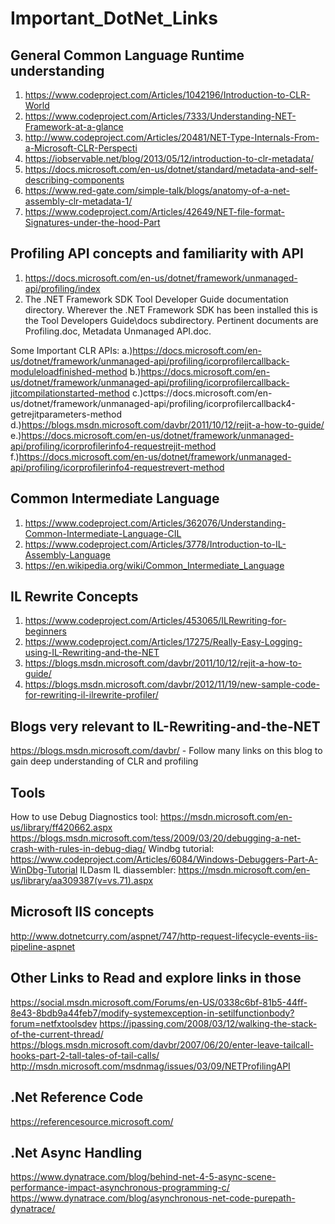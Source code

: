 # Important_DotNet_Links


General Common Language Runtime understanding
----------------------------------------------

1. https://www.codeproject.com/Articles/1042196/Introduction-to-CLR-World
2. https://www.codeproject.com/Articles/7333/Understanding-NET-Framework-at-a-glance
3. http://www.codeproject.com/Articles/20481/NET-Type-Internals-From-a-Microsoft-CLR-Perspecti
4.  https://iobservable.net/blog/2013/05/12/introduction-to-clr-metadata/
5. https://docs.microsoft.com/en-us/dotnet/standard/metadata-and-self-describing-components
6. https://www.red-gate.com/simple-talk/blogs/anatomy-of-a-net-assembly-clr-metadata-1/
7. https://www.codeproject.com/Articles/42649/NET-file-format-Signatures-under-the-hood-Part



Profiling API concepts and familiarity with API
-----------------------------------------------
 1. https://docs.microsoft.com/en-us/dotnet/framework/unmanaged-api/profiling/index
 2. The .NET Framework SDK Tool Developer Guide documentation directory. 
    Wherever the .NET Framework SDK has been installed this is the Tool Developers Guide\docs subdirectory. Pertinent documents are Profiling.doc, Metadata Unmanaged API.doc.
 
 Some Important CLR APIs:
    a.)https://docs.microsoft.com/en-us/dotnet/framework/unmanaged-api/profiling/icorprofilercallback-moduleloadfinished-method
    b.)https://docs.microsoft.com/en-us/dotnet/framework/unmanaged-api/profiling/icorprofilercallback-jitcompilationstarted-method
    c.)cttps://docs.microsoft.com/en-us/dotnet/framework/unmanaged-api/profiling/icorprofilercallback4-getrejitparameters-method
    d.)https://blogs.msdn.microsoft.com/davbr/2011/10/12/rejit-a-how-to-guide/
    e.)https://docs.microsoft.com/en-us/dotnet/framework/unmanaged-api/profiling/icorprofilerinfo4-requestrejit-method
    f.)https://docs.microsoft.com/en-us/dotnet/framework/unmanaged-api/profiling/icorprofilerinfo4-requestrevert-method

Common Intermediate Language
----------------------------

1. https://www.codeproject.com/Articles/362076/Understanding-Common-Intermediate-Language-CIL
2. https://www.codeproject.com/Articles/3778/Introduction-to-IL-Assembly-Language
2. https://en.wikipedia.org/wiki/Common_Intermediate_Language


IL Rewrite Concepts
--------------------

1. https://www.codeproject.com/Articles/453065/ILRewriting-for-beginners
2. https://www.codeproject.com/Articles/17275/Really-Easy-Logging-using-IL-Rewriting-and-the-NET
3. https://blogs.msdn.microsoft.com/davbr/2011/10/12/rejit-a-how-to-guide/
4. https://blogs.msdn.microsoft.com/davbr/2012/11/19/new-sample-code-for-rewriting-il-ilrewrite-profiler/


Blogs very relevant to IL-Rewriting-and-the-NET
------------------------------------------------

https://blogs.msdn.microsoft.com/davbr/   - Follow many links on this blog to gain deep understanding of CLR and profiling 



Tools
-----
How to use Debug Diagnostics tool:  https://msdn.microsoft.com/en-us/library/ff420662.aspx
https://blogs.msdn.microsoft.com/tess/2009/03/20/debugging-a-net-crash-with-rules-in-debug-diag/
Windbg tutorial: https://www.codeproject.com/Articles/6084/Windows-Debuggers-Part-A-WinDbg-Tutorial
ILDasm IL diassembler: https://msdn.microsoft.com/en-us/library/aa309387(v=vs.71).aspx

Microsoft IIS concepts
-----------------------

http://www.dotnetcurry.com/aspnet/747/http-request-lifecycle-events-iis-pipeline-aspnet


Other Links to Read and explore links in those 
----------------------------------------------
https://social.msdn.microsoft.com/Forums/en-US/0338c6bf-81b5-44ff-8e43-8bdb9a44feb7/modify-systemexception-in-setilfunctionbody?forum=netfxtoolsdev
https://jpassing.com/2008/03/12/walking-the-stack-of-the-current-thread/
https://blogs.msdn.microsoft.com/davbr/2007/06/20/enter-leave-tailcall-hooks-part-2-tall-tales-of-tail-calls/
http://msdn.microsoft.com/msdnmag/issues/03/09/NETProfilingAPI 


.Net Reference Code
-------------------

https://referencesource.microsoft.com/

.Net Async Handling
-----------------------

https://www.dynatrace.com/blog/behind-net-4-5-async-scene-performance-impact-asynchronous-programming-c/
https://www.dynatrace.com/blog/asynchronous-net-code-purepath-dynatrace/

